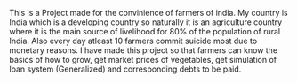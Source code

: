 This is a Project made for the convinience of farmers of india.
My country is India which is a developing country so naturally it is an agriculture country where it is the main source of livelihood for 80% of the population of rural India.
Also every day atleast 10 farmers commit suicide most due to monetary reasons.
I have made this project so that farmers can know the basics of how to grow, get market prices of vegetables, get simulation of loan system (Generalized) and
corresponding debts to be paid.
